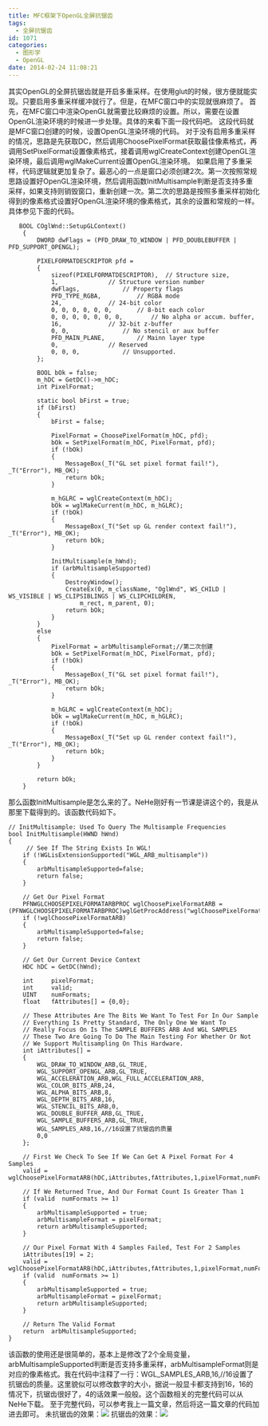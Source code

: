 ```yaml
---
title: MFC框架下OpenGL全屏抗锯齿
tags:
  - 全屏抗锯齿
id: 1071
categories:
  - 图形学
  - OpenGL
date: 2014-02-24 11:08:21
---
```


其实OpenGL的全屏抗锯齿就是开启多重采样。在使用glut的时候，很方便就能实现。只要启用多重采样缓冲就行了。但是，在MFC窗口中的实现就很麻烦了。
首先，在MFC窗口中渲染OpenGL就需要比较麻烦的设置。所以，需要在设置OpenGL渲染环境的时候进一步处理。具体的来看下面一段代码吧。
这段代码就是MFC窗口创建的时候，设置OpenGL渲染环境的代码。
对于没有启用多重采样的情况，思路是先获取DC，然后调用ChoosePixelFormat获取最佳像素格式，再调用SetPixelFormat设置像素格式，接着调用wglCreateContext创建OpenGL渲染环境，最后调用wglMakeCurrent设置OpenGL渲染环境。
如果启用了多重采样，代码逻辑就更加复杂了。最恶心的一点是窗口必须创建2次。第一次按照常规思路设置好OpenGL渲染环境，然后调用函数InitMultisample判断是否支持多重采样，如果支持则销毁窗口，重新创建一次。第二次的思路是按照多重采样初始化得到的像素格式设置好OpenGL渲染环境的像素格式，其余的设置和常规的一样。具体参见下面的代码。

``` stylus
   BOOL COglWnd::SetupGLContext()
    {
        DWORD dwFlags = (PFD_DRAW_TO_WINDOW | PFD_DOUBLEBUFFER | PFD_SUPPORT_OPENGL);

        PIXELFORMATDESCRIPTOR pfd =
        {
            sizeof(PIXELFORMATDESCRIPTOR),  // Structure size,
            1,              // Structure version number
            dwFlags,            // Property flags
            PFD_TYPE_RGBA,          // RGBA mode
            24,             // 24-bit color
            0, 0, 0, 0, 0, 0,       // 8-bit each color
            0, 0, 0, 0, 0, 0, 0,        // No alpha or accum. buffer,
            16,             // 32-bit z-buffer
            0, 0,               // No stencil or aux buffer
            PFD_MAIN_PLANE,         // Mainn layer type
            0,              // Reserved
            0, 0, 0,            // Unsupported.
        };

        BOOL bOk = false;
        m_hDC = GetDC()->m_hDC;
        int PixelFormat;

        static bool bFirst = true;
        if (bFirst)
        {
            bFirst = false;

            PixelFormat = ChoosePixelFormat(m_hDC, pfd);
            bOk = SetPixelFormat(m_hDC, PixelFormat, pfd);
            if (!bOk)
            {
                MessageBox(_T("GL set pixel format fail!"), _T("Error"), MB_OK);
                return bOk;
            }

            m_hGLRC = wglCreateContext(m_hDC);
            bOk = wglMakeCurrent(m_hDC, m_hGLRC);
            if (!bOk)
            {
                MessageBox(_T("Set up GL render context fail!"), _T("Error"), MB_OK);
                return bOk;
            }

            InitMultisample(m_hWnd);
            if (arbMultisampleSupported)
            {
                DestroyWindow();
                CreateEx(0, m_className, "OglWnd", WS_CHILD | WS_VISIBLE | WS_CLIPSIBLINGS | WS_CLIPCHILDREN,
                    m_rect, m_parent, 0);
                return bOk;
            }
        }
        else
        {
            PixelFormat = arbMultisampleFormat;//第二次创建
            bOk = SetPixelFormat(m_hDC, PixelFormat, pfd);
            if (!bOk)
            {
                MessageBox(_T("GL set pixel format fail!"), _T("Error"), MB_OK);
                return bOk;
            }

            m_hGLRC = wglCreateContext(m_hDC);
            bOk = wglMakeCurrent(m_hDC, m_hGLRC);
            if (!bOk)
            {
                MessageBox(_T("Set up GL render context fail!"), _T("Error"), MB_OK);
                return bOk;
            }
        }

        return bOk;
    }

```

那么函数InitMultisample是怎么来的了。NeHe刚好有一节课是讲这个的，我是从那里下载得到的。该函数代码如下。

``` stylus
// InitMultisample: Used To Query The Multisample Frequencies
bool InitMultisample(HWND hWnd)
{  
     // See If The String Exists In WGL!
    if (!WGLisExtensionSupported("WGL_ARB_multisample"))
    {
        arbMultisampleSupported=false;
        return false;
    }

    // Get Our Pixel Format
    PFNWGLCHOOSEPIXELFORMATARBPROC wglChoosePixelFormatARB = (PFNWGLCHOOSEPIXELFORMATARBPROC)wglGetProcAddress("wglChoosePixelFormatARB");  
    if (!wglChoosePixelFormatARB) 
    {
        arbMultisampleSupported=false;
        return false;
    }

    // Get Our Current Device Context
    HDC hDC = GetDC(hWnd);

    int     pixelFormat;
    int     valid;
    UINT    numFormats;
    float   fAttributes[] = {0,0};

    // These Attributes Are The Bits We Want To Test For In Our Sample
    // Everything Is Pretty Standard, The Only One We Want To 
    // Really Focus On Is The SAMPLE BUFFERS ARB And WGL SAMPLES
    // These Two Are Going To Do The Main Testing For Whether Or Not
    // We Support Multisampling On This Hardware.
    int iAttributes[] =
    {
        WGL_DRAW_TO_WINDOW_ARB,GL_TRUE,
        WGL_SUPPORT_OPENGL_ARB,GL_TRUE,
        WGL_ACCELERATION_ARB,WGL_FULL_ACCELERATION_ARB,
        WGL_COLOR_BITS_ARB,24,
        WGL_ALPHA_BITS_ARB,8,
        WGL_DEPTH_BITS_ARB,16,
        WGL_STENCIL_BITS_ARB,0,
        WGL_DOUBLE_BUFFER_ARB,GL_TRUE,
        WGL_SAMPLE_BUFFERS_ARB,GL_TRUE,
        WGL_SAMPLES_ARB,16,//16设置了抗锯齿的质量
        0,0
    };

    // First We Check To See If We Can Get A Pixel Format For 4 Samples
    valid = wglChoosePixelFormatARB(hDC,iAttributes,fAttributes,1,pixelFormat,numFormats);

    // If We Returned True, And Our Format Count Is Greater Than 1
    if (valid  numFormats >= 1)
    {
        arbMultisampleSupported = true;
        arbMultisampleFormat = pixelFormat; 
        return arbMultisampleSupported;
    }

    // Our Pixel Format With 4 Samples Failed, Test For 2 Samples
    iAttributes[19] = 2;
    valid = wglChoosePixelFormatARB(hDC,iAttributes,fAttributes,1,pixelFormat,numFormats);
    if (valid  numFormats >= 1)
    {
        arbMultisampleSupported = true;
        arbMultisampleFormat = pixelFormat;  
        return arbMultisampleSupported;
    }

    // Return The Valid Format
    return  arbMultisampleSupported;
}
```

该函数的使用还是很简单的，基本上是修改了2个全局变量，arbMultisampleSupported判断是否支持多重采样，arbMultisampleFormat则是对应的像素格式。我在代码中注释了一行：WGL_SAMPLES_ARB,16,//16设置了抗锯齿的质量。这里貌似可以修改数字的大小，据说一般显卡都支持到16，16的情况下，抗锯齿很好了，4的话效果一般般。这个函数相关的完整代码可以从NeHe下载。
至于完整代码，可以参考我上一篇文章，然后将这一篇文章的代码加进去即可。
未抗锯齿的效果：![](https://c2.staticflickr.com/8/7346/27417287776_bda4d8b386_o.png)
抗锯齿的效果：![](https://c2.staticflickr.com/8/7593/27417289466_6e1071be4d_o.png)
